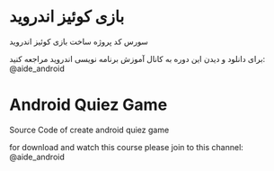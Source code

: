 # بازی کوئیز اندروید
سورس کد پروژه ساخت بازی کوئیز اندروید

برای دانلود و دیدن این دوره به کانال آموزش برنامه نویسی اندروید مراجعه کنید:
@aide_android

# Android Quiez Game
Source Code of create android quiez game

for download and watch this course please join to this channel:
@aide_android
